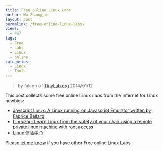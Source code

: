 ```yaml
---
title: Free online Linux Labs
author: Wu Zhangjin
layout: post
permalink: /free-online-linux-labs/
views:
  - 467
tags:
  - Free
  - Labs
  - Linux
  - online
categories:
  - Linux
  - Tools
---
```


> by falcon of [TinyLab.org][2]
> 2014/01/12

This post collects some free online Linux *Labs* from the internet for Linux newbies:

  * [Javscript Linux: A Linux running on Javascript Emulator written by Fabrice Bellard][3]
  * [Linuxzoo: Learn Linux from the safety of your chair using a remote private linux machine with root access][4]
  * [Linux 体验中心][5]

Please [let me know][6] if you have other Free online Linux Labs.





 [2]: http://tinylab.org
 [3]: http://bellard.org/jslinux/
 [4]: http://linuxzoo.net/
 [5]: http://linuxlearn.net/webconsole
 [6]: /about/
